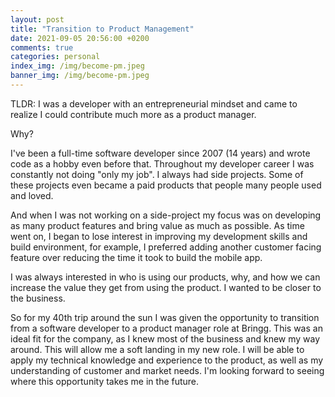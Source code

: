 ```yaml
---
layout: post
title: "Transition to Product Management"
date: 2021-09-05 20:56:00 +0200
comments: true
categories: personal
index_img: /img/become-pm.jpeg
banner_img: /img/become-pm.jpeg
---
```


TLDR: I was a developer with an entrepreneurial mindset and came to realize I could contribute much more as a product manager.

Why?

I've been a full-time software developer since 2007 (14 years) and wrote code as a hobby even before that. Throughout my developer career I was constantly not doing "only my job". I always had side projects. Some of these projects even became a paid products that people many people used and loved.

And when I was not working on a side-project my focus was on developing as many product features and bring value as much as possible. As time went on, I began to lose interest in improving my development skills and build environment, for example, I preferred adding another customer facing feature over reducing the time it took to build the mobile app. 

I was always interested in who is using our products, why, and how we can increase the value they get from using the product. I wanted to be closer to the business. 

So for my 40th trip around the sun I was given the opportunity to transition from a software developer to a product manager role at Bringg. This was an ideal fit for the company, as I knew most of the business and knew my way around. This will allow me a soft landing in my new role. I will be able to apply my technical knowledge and experience to the product, as well as my understanding of customer and market needs. I'm looking forward to seeing where this opportunity takes me in the future.